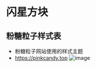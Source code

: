 # 闪星方块
## 粉糖粒子样式表
- 粉糖粒子网站使用的样式主题
- https://pinkcandy.top
![image](https://github.com/ZhouZhou1235/pinkcandy_css/assets/151345772/0289e54a-9c46-4206-aa73-07d7d8e8b458)
